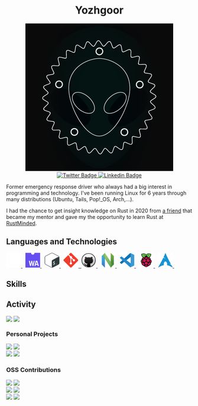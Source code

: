 <h1 align="center">Yozhgoor</h1>

<div align="center">
  <img
    src="img/logo.png"
    alt="yozhgoor's logo"
  />
</div>

<div id="badges" align="center">
  <a href="https://twitter.com/yozhgoor">
    <img
      src="https://img.shields.io/badge/Twitter-blue?style=for-the-badge&logo=twitter&logoColor=white"
      alt="Twitter Badge"
    />
  </a>
  <a href="https://www.linkedin.com/in/yohan-boogaert-1a71a7230">
    <img
      src="https://img.shields.io/badge/LinkedIn-blue?style=for-the-badge&logo=linkedin&logoColor=white"
      alt="Linkedin Badge"
    />
  </a>
</div>

Former emergency response driver who always had a big interest in programming and technology.
I've been running Linux for 6 years through many distributions (Ubuntu, Tails, Pop!\_OS, Arch,...).

I had the chance to get insight knowledge on Rust in 2020 from [a friend](https://github.com/cecton) that became
my mentor and gave my the opportunity to learn Rust at [RustMinded]().

## Languages and Technologies

<div>
  <a href="https://www.rust-lang.org/">
    <img
        src="img/rust.svg"
        title="Rust"
        width="40"
        height="40"
    />
  </a>&nbsp;
  <a href="https://webassembly.org/">
    <img
      src="img/web-assembly.svg"
      title="WebAssembly"
      width="40"
      height="40"
    />
  </a>&nbsp;
  <a href="https://www.gnu.org/software/bash/">
    <img
      src="img/bash.svg"
      title="Bash"
      width="40"
      height="40"
    />
  </a>&nbsp;
  <a href="https://git-scm.com/">
    <img
      src="img/git.svg"
      title="Git"
      width="40"
      height="40"
    />&nbsp;
  <a href="https://github.com/">
    <img
      src="img/github.svg"
      title="GitHub"
      width="40"
      height="40"
    />
  </a>&nbsp;
  <a href="https://neovim.io/">
    <img
      src="img/neovim.svg"
      title="Neovim"
      width="40"
      height="40"
    />
  </a>&nbsp;
  <a href="https://code.visualstudio.com/">
    <img
      src="img/vscode.svg"
      title="VS Code"
      width="40"
      height="40"
    />
  </a>&nbsp;
  <a href="https://www.raspberrypi.org/">
    <img
      src="img/raspberry-pi.svg"
      title="Raspberry Pi"
      width="40"
      height="40"
    />
  </a>&nbsp;

  <a href="https://archlinux.org/">
    <img
      src="img/arch-linux.svg"
      title="Arch Linux"
      width="40"
      height="40"
    />
  </a>&nbsp;
</div>

## Skills



## Activity

<div>
  <img
    align="center"
    src="https://github-readme-stats.vercel.app/api/top-langs/?username=yozhgoor&hide=css,html&theme=codeSTACKr&title_color=57a5fd"
  >
  <img
    align="center"
    src="https://github-readme-stats.vercel.app/api?username=yozhgoor&count_private=true&show_icons=true&include_all_commits=true&hide_rank=true&hide_title=true&hide=issues&theme=codeSTACKr&icon_color=6a727b"
  >
</div>

### Personal Projects

<div>
  <img
    src="https://github-readme-stats.vercel.app/api/pin/?username=yozhgoor&repo=cargo-temp&theme=codeSTACKr&title_color=57a5fd&icon_color=6a727b"
  >
  <img
    src="https://github-readme-stats.vercel.app/api/pin/?username=yozhgoor&repo=CreateProcessW&theme=codeSTACKr&title_color=57a5fd&icon_color=6a727b"
  >
</div>

<div>
  <img
    src="https://github-readme-stats.vercel.app/api/pin/?username=yozhgoor&repo=yewprint-playground&theme=codeSTACKr&title_color=57a5fd&icon_color=6a727b"
  />
  <img
    src="https://github-readme-stats.vercel.app/api/pin/?username=yozhgoor&repo=tui-do&theme=codeSTACKr&title_color=57a5fd&icon_color=6a727b"
  />
</div>

### OSS Contributions

<div>
  <img
    src="https://github-readme-stats.vercel.app/api/pin/?username=rustminded&repo=xtask-wasm&theme=codeSTACKr&title_color=57a5fd&icon_color=6a727b"
  />
  <img
    src="https://github-readme-stats.vercel.app/api/pin/?username=rustminded&repo=xtask-watch&theme=codeSTACKr&title_color=57a5fd&icon_color=6a727b"
  />
</div>

<div>
  <img
    src="https://github-readme-stats.vercel.app/api/pin/?username=yewprint&repo=yewprint&theme=codeSTACKr&title_color=57a5fd&icon_color=6a727b"
  />
  <img
    src="https://github-readme-stats.vercel.app/api/pin/?username=iomentum&repo=cargo-breaking&theme=codeSTACKr&title_color=57a5fd&icon_color=6a727b"
  />
</div>

<div>
  <img
    src="https://github-readme-stats.vercel.app/api/pin/?username=IMI-eRnD-Be&repo=wasm-run&theme=codeSTACKr&title_color=57a5fd&icon_color=6a727b"
  />
  <img
    src="https://github-readme-stats.vercel.app/api/pin/?username=BigBoySystems&repo=third-i-frontend&theme=codeSTACKr&title_color=57a5fd&icon_color=6a727b"
  />
</div>
